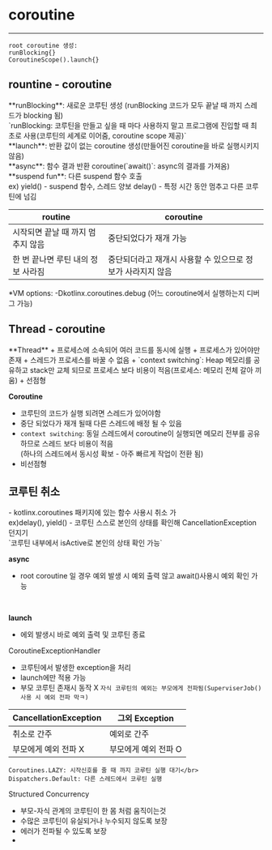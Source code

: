 <h1>coroutine</h1>

***

~~~
root coroutine 생성:
runBlocking{}
CoroutineScope().launch{} 
~~~

<h2>rountine - coroutine</h2>
**runBlocking**: 새로운 코루틴 생성 (runBlocking 코드가 모두 끝날 때 까지 스레드가 blocking 됨)</br>
`runBlocking: 코루틴을 만들고 싶을 때 마다 사용하지 말고 프로그램에 진입할 때 최초로 사용(코루틴의 세계로 이어줌, coroutine scope 제공)`</br>
**launch**: 반환 값이 없는 coroutine 생성(만들어진 coroutine을 바로 실행시키지 않음)</br>
**async**: 함수 결과 반환 coroutine(`await()`: async의 결과를 가져옴)
**suspend fun**: 다른 suspend 함수 호출</br>
ex) yield() - suspend 함수, 스레드 양보
delay() - 특정 시간 동안 멈추고 다른 코루틴에 넘김

routine | coroutine
--------- | ---------
시작되면 끝날 때 까지 멈추지 않음 | 중단되었다가 재개 가능
한 번 끝나면 루틴 내의 정보 사라짐 | 중단되더라고 재개시 사용할 수 있으므로 정보가 사라지지 않음

*VM options: -Dkotlinx.coroutines.debug (어느 coroutine에서 실행하는지 디버그 가능)


<h2>Thread - coroutine</h2>
**Thread** 
+ 프로세스에 소속되어 여러 코드를 동시에 실행
+ 프로세스가 있어야만 존재
+ 스레드가 프로세스를 바꿀 수 없음
+  `context switching`: Heap 메모리를 공유하고 stack만 교체 되므로 프로세스 보다 비용이 적음(프로세스: 메모리 전체 갈아 끼움)
+ 선점형


**Coroutine**
+ 코루틴의 코드가 실행 되려면 스레드가 있어야함
+ 중단 되었다가 재개 될때 다른 스레드에 배정 될 수 있음
+ `context switching`: 동일 스레드에서 coroutine이 실행되면 메모리 전부를 공유하므로 스레드 보다 비용이 적음</br>(하나의 스레드에서 동시성 확보 - 아주 빠르게 작업이 전환 됨)
+ 비선점형

<h2>코루틴 취소</h2>
- kotlinx.coroutines 패키지에 있는 함수 사용시 취소 가</br>
ex)delay(), yield()
- 코루틴 스스로 본인의 상태를 확인해 CancellationException 던지기</br>
`코루틴 내부에서 isActive로 본인의 상태 확인 가능`

<b>async</b> 
- root coroutine 일 경우 예외 발생 시 예외 출력 않고 await()사용시 예외 확인 가능
</br>

<b>launch</b> 
- 에외 발생시 바로 예외 출력 및 코루틴 종료

CoroutineExceptionHandler 
- 코루틴에서 발생한 exception을 처리
- launch에만 적용 가능
- 부모 코루틴 존재시 동작 X
`자식 코루틴의 예외는 부모에게 전파됨(SuperviserJob() 사용 시 예외 전파 막ㅋ)`

  
CancellationException | 그외 Exception
--------- | ---------
취소로 간주 | 예외로 간주
부모에게 예외 전파 X | 부모에게 예외 전파 O
~~~
Coroutines.LAZY: 시작신호를 줄 때 까지 코루틴 실행 대기</br>
Dispatchers.Default: 다른 스레드에서 코루틴 실행
~~~

Structured Concurrency
- 부모-자식 관계의 코루틴이 한 몸 처럼 움직이는것
- 수많은 코루틴이 유실되거나 누수되지 않도록 보장
- 에러가 전파될 수 있도록 보장 
- 


